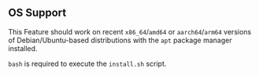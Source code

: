 ## OS Support

This Feature should work on recent `x86_64`/`amd64` or `aarch64`/`arm64` versions of Debian/Ubuntu-based distributions with the `apt` package manager installed.

`bash` is required to execute the `install.sh` script.

